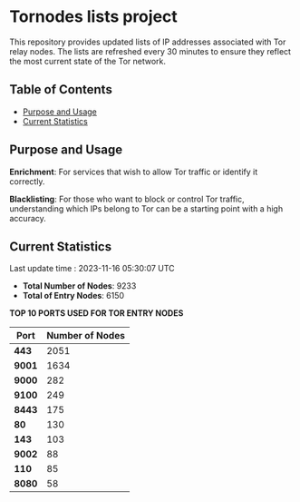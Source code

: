 # Tornodes lists project

This repository provides updated lists of IP addresses associated with Tor relay nodes. The lists are refreshed every 30 minutes to ensure they reflect the most current state of the Tor network.

## Table of Contents

- [Purpose and Usage](#purpose-and-usage)
- [Current Statistics](#current-statistics)


## Purpose and Usage

**Enrichment**: For services that wish to allow Tor traffic or identify it correctly.

**Blacklisting**: For those who want to block or control Tor traffic, understanding which IPs belong to Tor can be a starting point with a high accuracy.

## Current Statistics

Last update time : 2023-11-16 05:30:07 UTC

- **Total Number of Nodes**: 9233
- **Total of Entry Nodes**: 6150

**TOP 10 PORTS USED FOR TOR ENTRY NODES**

| **Port** | **Number of Nodes** |
|------|-----------------|
| **443**   | 2051  |
| **9001**   | 1634  |
| **9000**   | 282  |
| **9100**   | 249  |
| **8443**   | 175  |
| **80**   | 130  |
| **143**   | 103  |
| **9002**   | 88  |
| **110**   | 85  |
| **8080**   | 58  |

